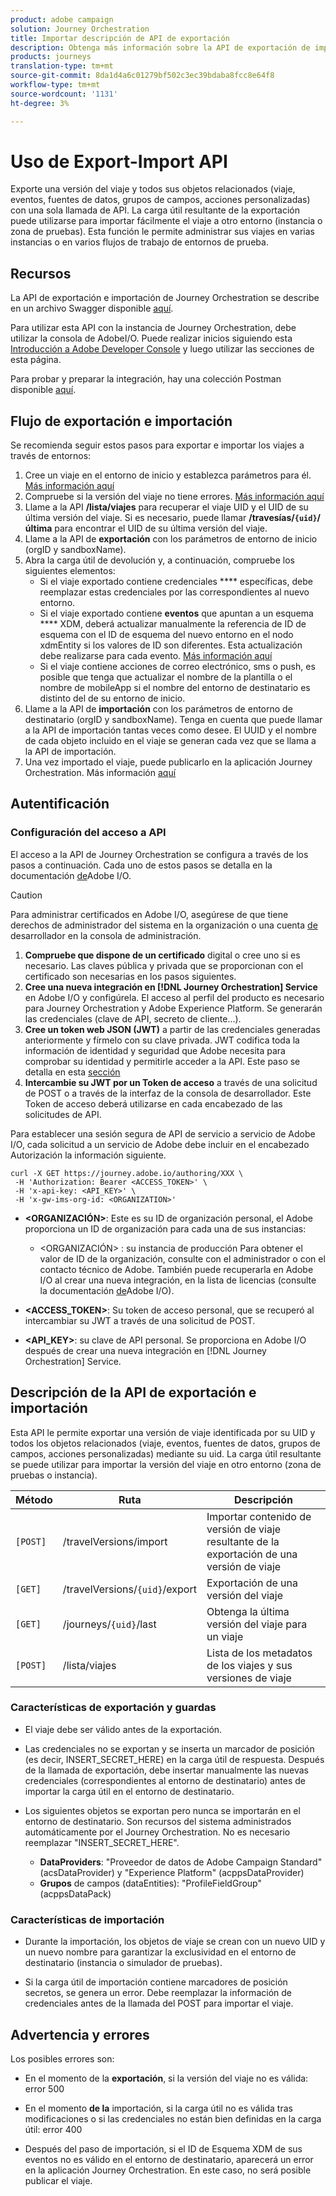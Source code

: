 ```yaml
---
product: adobe campaign
solution: Journey Orchestration
title: Importar descripción de API de exportación
description: Obtenga más información sobre la API de exportación de importación.
products: journeys
translation-type: tm+mt
source-git-commit: 8da1d4a6c01279bf502c3ec39bdaba8fcc8e64f8
workflow-type: tm+mt
source-wordcount: '1131'
ht-degree: 3%

---
```



# Uso de Export-Import API

Exporte una versión del viaje y todos sus objetos relacionados (viaje, eventos, fuentes de datos, grupos de campos, acciones personalizadas) con una sola llamada de API. La carga útil resultante de la exportación puede utilizarse para importar fácilmente el viaje a otro entorno (instancia o zona de pruebas).
Esta función le permite administrar sus viajes en varias instancias o en varios flujos de trabajo de entornos de prueba.


## Recursos

La API de exportación e importación de Journey Orchestration se describe en un archivo Swagger disponible [aquí](https://adobedocs.github.io/JourneyAPI/docs/).

Para utilizar esta API con la instancia de Journey Orchestration, debe utilizar la consola de AdobeI/O. Puede realizar inicios siguiendo esta [Introducción a Adobe Developer Console](https://www.adobe.io/apis/experienceplatform/console/docs.html#!AdobeDocs/adobeio-console/master/getting-started.md) y luego utilizar las secciones de esta página.

Para probar y preparar la integración, hay una colección Postman disponible [aquí](https://raw.githubusercontent.com/AdobeDocs/JourneyAPI/master/postman-collections/Journey-Orchestration_Export-import-API_postman-collection.json).


## Flujo de exportación e importación

Se recomienda seguir estos pasos para exportar e importar los viajes a través de entornos:

1. Cree un viaje en el entorno de inicio y establezca parámetros para él. [Más información aquí](https://docs.adobe.com/content/help/es-ES/journeys/using/building-journeys/about-journey-building/journey.html)
1. Compruebe si la versión del viaje no tiene errores. [Más información aquí](https://docs.adobe.com/content/help/en/journeys/using/building-journeys/testing-the-journey.html)
1. Llame a la API **/lista/viajes** para recuperar el viaje UID y el UID de su última versión del viaje. Si es necesario, puede llamar **/travesías/`{uid}`/última** para encontrar el UID de su última versión del viaje.
1. Llame a la API de **exportación** con los parámetros de entorno de inicio (orgID y sandboxName).
1. Abra la carga útil de devolución y, a continuación, compruebe los siguientes elementos:
   * Si el viaje exportado contiene credenciales **** específicas, debe reemplazar estas credenciales por las correspondientes al nuevo entorno.
   * Si el viaje exportado contiene **eventos** que apuntan a un esquema **** XDM, deberá actualizar manualmente la referencia de ID de esquema con el ID de esquema del nuevo entorno en el nodo xdmEntity si los valores de ID son diferentes. Esta actualización debe realizarse para cada evento. [Más información aquí](https://docs.adobe.com/content/help/en/journeys/using/events-journeys/experience-event-schema.html)
   * Si el viaje contiene acciones de correo electrónico, sms o push, es posible que tenga que actualizar el nombre de la plantilla o el nombre de mobileApp si el nombre del entorno de destinatario es distinto del de su entorno de inicio.
1. Llame a la API de **importación** con los parámetros de entorno de destinatario (orgID y sandboxName). Tenga en cuenta que puede llamar a la API de importación tantas veces como desee. El UUID y el nombre de cada objeto incluido en el viaje se generan cada vez que se llama a la API de importación.
1. Una vez importado el viaje, puede publicarlo en la aplicación Journey Orchestration. Más información [aquí](https://docs.adobe.com/content/help/en/journeys/using/building-journeys/publishing-the-journey.html)


## Autentificación

### Configuración del acceso a API

El acceso a la API de Journey Orchestration se configura a través de los pasos a continuación. Cada uno de estos pasos se detalla en la documentación [de](https://www.adobe.io/authentication/auth-methods.html#!AdobeDocs/adobeio-auth/master/AuthenticationOverview/ServiceAccountIntegration.md)Adobe I/O.

>[!CAUTION]
>
>Para administrar certificados en Adobe I/O, asegúrese de que tiene derechos de administrador <b></b> del sistema en la organización o una cuenta [de](https://helpx.adobe.com/enterprise/using/manage-developers.html) desarrollador en la consola de administración.

1. **Compruebe que dispone de un certificado** digital o cree uno si es necesario. Las claves pública y privada que se proporcionan con el certificado son necesarias en los pasos siguientes.
1. **Cree una nueva integración en [!DNL Journey Orchestration] Service** en Adobe I/O y configúrela. El acceso al perfil del producto es necesario para Journey Orchestration y Adobe Experience Platform. Se generarán las credenciales (clave de API, secreto de cliente...).
1. **Cree un token web JSON (JWT)** a partir de las credenciales generadas anteriormente y fírmelo con su clave privada. JWT codifica toda la información de identidad y seguridad que Adobe necesita para comprobar su identidad y permitirle acceder a la API. Este paso se detalla en esta [sección](https://www.adobe.io/authentication/auth-methods.html#!AdobeDocs/adobeio-auth/master/JWT/JWT.md)
1. **Intercambie su JWT por un Token de acceso** a través de una solicitud de POST o a través de la interfaz de la consola de desarrollador. Este Token de acceso deberá utilizarse en cada encabezado de las solicitudes de API.

Para establecer una sesión segura de API de servicio a servicio de Adobe I/O, cada solicitud a un servicio de Adobe debe incluir en el encabezado Autorización la información siguiente.

```
curl -X GET https://journey.adobe.io/authoring/XXX \
 -H 'Authorization: Bearer <ACCESS_TOKEN>' \
 -H 'x-api-key: <API_KEY>' \
 -H 'x-gw-ims-org-id: <ORGANIZATION>'
```

* **&lt;ORGANIZACIÓN>**: Este es su ID de organización personal, el Adobe proporciona un ID de organización para cada una de sus instancias:

   * &lt;ORGANIZACIÓN> : su instancia de producción
   Para obtener el valor de ID de la organización, consulte con el administrador o con el contacto técnico de Adobe. También puede recuperarla en Adobe I/O al crear una nueva integración, en la lista de licencias (consulte la documentación [de](https://www.adobe.io/authentication.html)Adobe I/O).

* **&lt;ACCESS_TOKEN>**: Su token de acceso personal, que se recuperó al intercambiar su JWT a través de una solicitud de POST.

* **&lt;API_KEY>**: su clave de API personal. Se proporciona en Adobe I/O después de crear una nueva integración en [!DNL Journey Orchestration] Service.



## Descripción de la API de exportación e importación

Esta API le permite exportar una versión de viaje identificada por su UID y todos los objetos relacionados (viaje, eventos, fuentes de datos, grupos de campos, acciones personalizadas) mediante su uid.
La carga útil resultante se puede utilizar para importar la versión del viaje en otro entorno (zona de pruebas o instancia).

| Método | Ruta | Descripción |
|---|---|---|
| `[POST]` | /travelVersions/import | Importar contenido de versión de viaje resultante de la exportación de una versión de viaje |
| `[GET]` | /travelVersions/`{uid}`/export | Exportación de una versión del viaje |
| `[GET]` | /journeys/`{uid}`/last | Obtenga la última versión del viaje para un viaje |
| `[POST]` | /lista/viajes | Lista de los metadatos de los viajes y sus versiones de viaje |


### Características de exportación y guardas

* El viaje debe ser válido antes de la exportación.

* Las credenciales no se exportan y se inserta un marcador de posición (es decir, INSERT_SECRET_HERE) en la carga útil de respuesta.
Después de la llamada de exportación, debe insertar manualmente las nuevas credenciales (correspondientes al entorno de destinatario) antes de importar la carga útil en el entorno de destinatario.

* Los siguientes objetos se exportan pero nunca se importarán en el entorno de destinatario. Son recursos del sistema administrados automáticamente por el Journey Orchestration. No es necesario reemplazar &quot;INSERT_SECRET_HERE&quot;.
   * **DataProviders**:  &quot;Proveedor de datos de Adobe Campaign Standard&quot; (acsDataProvider) y &quot;Experience Platform&quot; (acppsDataProvider)
   * **Grupos** de campos (dataEntities): &quot;ProfileFieldGroup&quot; (acppsDataPack)



### Características de importación

* Durante la importación, los objetos de viaje se crean con un nuevo UID y un nuevo nombre para garantizar la exclusividad en el entorno de destinatario (instancia o simulador de pruebas).

* Si la carga útil de importación contiene marcadores de posición secretos, se genera un error. Debe reemplazar la información de credenciales antes de la llamada del POST para importar el viaje.

## Advertencia y errores

Los posibles errores son:

* En el momento de la **exportación**, si la versión del viaje no es válida: error 500

* En el momento **de la** importación, si la carga útil no es válida tras modificaciones o si las credenciales no están bien definidas en la carga útil: error 400

* Después del paso de importación, si el ID de Esquema XDM de sus eventos no es válido en el entorno de destinatario, aparecerá un error en la aplicación Journey Orchestration. En este caso, no será posible publicar el viaje.
